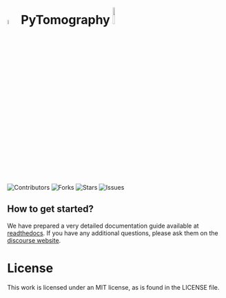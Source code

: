 

# <img src="https://pytomography.readthedocs.io/en/latest/_static/PT1.png" alt= “” width="5%">  PyTomography    <img src="https://www.bccrc.ca/dept/io-programs/qurit/sites/qurit/files/FINAL_QURIT_PNG_60.png" alt= “” width="10%">

![Contributors](https://img.shields.io/github/contributors/qurit/PyTomography?style=plastic)
![Forks](https://img.shields.io/github/forks/qurit/PyTomography)
![Stars](https://img.shields.io/github/stars/qurit/PyTomography)
![Issues](https://img.shields.io/github/issues/qurit/PyTomography)

## How to get started?
We have prepared a very detailed documentation guide available at [readthedocs](https://pytomography.readthedocs.io/en/latest/). If you have any additional questions, please ask them on the [discourse website](https://pytomography.discourse.group/).

# License
This work is licensed under an MIT license, as is found in the LICENSE file.

